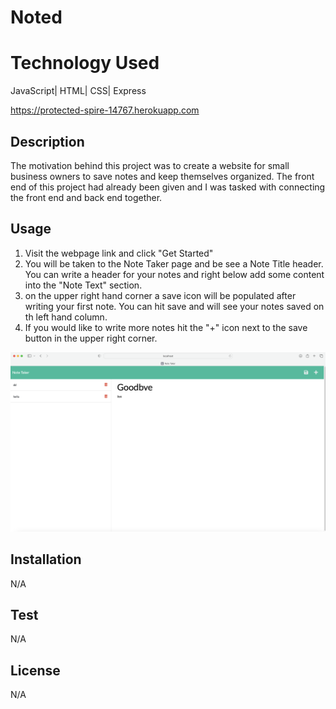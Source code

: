 # Noted

# Technology Used 
JavaScript| HTML| CSS| Express

https://protected-spire-14767.herokuapp.com

## Description
The motivation behind this project was to create a website for small business owners to save notes and keep themselves organized. The front end of this project had already been given and I was tasked with connecting the front end and back end together.

## Usage
1. Visit the webpage link and click "Get Started"
2. You will be taken to the Note Taker page and be see a Note Title header. You can write a header for your notes and right below add some content into the "Note Text" section.
3. on the upper right hand corner a save icon will be populated after writing your first note. You can hit save and will see your  notes saved on th left hand column.
4. If you would like to write more notes hit the "+" icon next to the save button in the upper right corner.

![IMG](./public/assets/IMG.png)


## Installation
N/A

## Test
N/A

## License
N/A